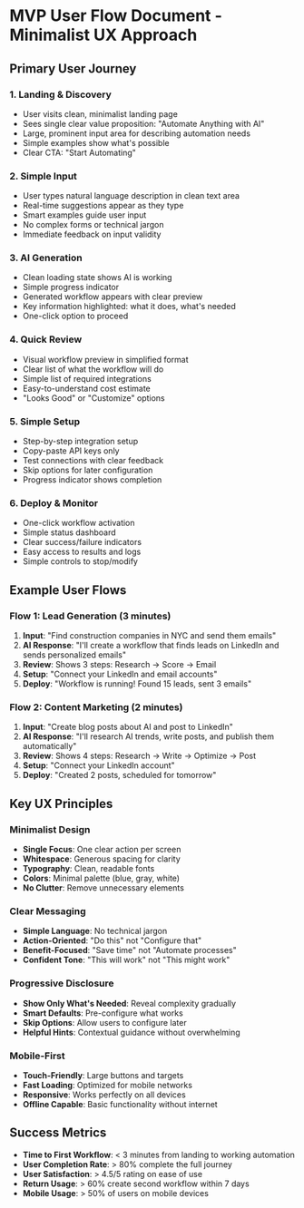 # MVP User Flow Document - Minimalist UX Approach

## Primary User Journey

### 1. Landing & Discovery
- User visits clean, minimalist landing page
- Sees single clear value proposition: "Automate Anything with AI"
- Large, prominent input area for describing automation needs
- Simple examples show what's possible
- Clear CTA: "Start Automating"

### 2. Simple Input
- User types natural language description in clean text area
- Real-time suggestions appear as they type
- Smart examples guide user input
- No complex forms or technical jargon
- Immediate feedback on input validity

### 3. AI Generation
- Clean loading state shows AI is working
- Simple progress indicator
- Generated workflow appears with clear preview
- Key information highlighted: what it does, what's needed
- One-click option to proceed

### 4. Quick Review
- Visual workflow preview in simplified format
- Clear list of what the workflow will do
- Simple list of required integrations
- Easy-to-understand cost estimate
- "Looks Good" or "Customize" options

### 5. Simple Setup
- Step-by-step integration setup
- Copy-paste API keys only
- Test connections with clear feedback
- Skip options for later configuration
- Progress indicator shows completion

### 6. Deploy & Monitor
- One-click workflow activation
- Simple status dashboard
- Clear success/failure indicators
- Easy access to results and logs
- Simple controls to stop/modify

## Example User Flows

### Flow 1: Lead Generation (3 minutes)
1. **Input**: "Find construction companies in NYC and send them emails"
2. **AI Response**: "I'll create a workflow that finds leads on LinkedIn and sends personalized emails"
3. **Review**: Shows 3 steps: Research → Score → Email
4. **Setup**: "Connect your LinkedIn and email accounts"
5. **Deploy**: "Workflow is running! Found 15 leads, sent 3 emails"

### Flow 2: Content Marketing (2 minutes)
1. **Input**: "Create blog posts about AI and post to LinkedIn"
2. **AI Response**: "I'll research AI trends, write posts, and publish them automatically"
3. **Review**: Shows 4 steps: Research → Write → Optimize → Post
4. **Setup**: "Connect your LinkedIn account"
5. **Deploy**: "Created 2 posts, scheduled for tomorrow"

## Key UX Principles

### Minimalist Design
- **Single Focus**: One clear action per screen
- **Whitespace**: Generous spacing for clarity
- **Typography**: Clean, readable fonts
- **Colors**: Minimal palette (blue, gray, white)
- **No Clutter**: Remove unnecessary elements

### Clear Messaging
- **Simple Language**: No technical jargon
- **Action-Oriented**: "Do this" not "Configure that"
- **Benefit-Focused**: "Save time" not "Automate processes"
- **Confident Tone**: "This will work" not "This might work"

### Progressive Disclosure
- **Show Only What's Needed**: Reveal complexity gradually
- **Smart Defaults**: Pre-configure what works
- **Skip Options**: Allow users to configure later
- **Helpful Hints**: Contextual guidance without overwhelming

### Mobile-First
- **Touch-Friendly**: Large buttons and targets
- **Fast Loading**: Optimized for mobile networks
- **Responsive**: Works perfectly on all devices
- **Offline Capable**: Basic functionality without internet

## Success Metrics
- **Time to First Workflow**: < 3 minutes from landing to working automation
- **User Completion Rate**: > 80% complete the full journey
- **User Satisfaction**: > 4.5/5 rating on ease of use
- **Return Usage**: > 60% create second workflow within 7 days
- **Mobile Usage**: > 50% of users on mobile devices
